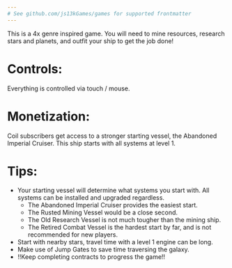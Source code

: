 ```yaml
---
# See github.com/js13kGames/games for supported frontmatter
---
```

This is a 4x genre inspired game.
You will need to mine resources, research stars and planets, and outfit your ship to get the job done!

# Controls: 
Everything is controlled via touch / mouse.

# Monetization:
Coil subscribers get access to a stronger starting vessel, the Abandoned Imperial Cruiser. This ship starts with all systems at level 1.

# Tips:
- Your starting vessel will determine what systems you start with. All systems can be installed and upgraded regardless.
  - The Abandoned Imperial Cruiser provides the easiest start.
  - The Rusted Mining Vessel would be a close second.
  - The Old Research Vessel is not much tougher than the mining ship.
  - The Retired Combat Vessel is the hardest start by far, and is not recommended for new players.
- Start with nearby stars, travel time with a level 1 engine can be long.
- Make use of Jump Gates to save time traversing the galaxy.
- !!Keep completing contracts to progress the game!!